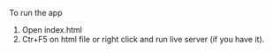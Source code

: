 To run the app

1. Open index.html
2. Ctr+F5 on html file or right click and run live server (if you have it).